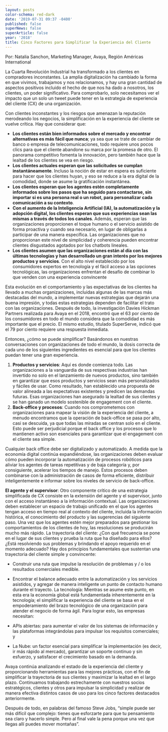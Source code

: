 ```yaml
---
layout: posts
color-schema: red-dark
date: '2019-07-31 09:37 -0400'
published: false
superNews: false
superArticle: false
year: '2018'
title: Cinco Factores para Simplificar la Experiencia del Cliente
---
```

Por: Natalia Sanchon, Marketing Manager, Avaya, Región Américas International

La Cuarta Revolución Industrial ha transformado a los clientes en compradores inconstantes. La amplia digitalización ha cambiado la forma en que vivimos, trabajamos y nos relacionamos, y hay una gran cantidad de aspectos positivos incluido el hecho de que nos ha dado a nosotros, los clientes, un poder significativo. Para comprobarlo, solo necesitamos ver el impacto que un solo un tweet puede tener en la estrategia de experiencia del cliente (CX) de una organización.

Con clientes inconstantes y los riesgos que amenazan la reputación merodeando los negocios, la simplificación en la experiencia del cliente se vuelve crítica. Hay que considerar que:

- **Los clientes están bien informados sobre el mercado y encontrar alternativas es más fácil que nunca**; ya sea que se trate de cambiar de banco o empresa de telecomunicaciones, todo requiere unos pocos clics para que el cliente abandone su marca por la promesa de otro. El panorama competitivo fomenta la innovación, pero también hace que la lealtad de los clientes se vea en riesgo.
- **Los clientes actuales esperan que las solicitudes se cumplan instantáneamente**. Incluso la noción de estar en espera es suficiente para hacer que los clientes huyan, y eso se reduce a la era digital de la comodidad, donde se asume la gratificación instantánea.
- **Los clientes esperan que los agentes estén completamente informados sobre los pasos que ha seguido para contactarse, sin importar si es una persona real o un robot, para personalizar cada comunicación a su contexto**.
- **Con el aumento de la Inteligencia Artificial (IA), la automatización y la adopción digital, los clientes esperan que sus experiencias sean las mismas a través de todos los canales**. Además, esperan que las organizaciones proporcionen el toque humano o el servicio asistido de forma proactiva y cuando sea necesario, en lugar de obligarlas a participar de una manera específica. Las organizaciones que no proporcionan este nivel de simplicidad y coherencia pueden encontrar clientes disgustados agotados por los chatbots lineales.
- **Los clientes asumen que las organizaciones están al día con las últimas tecnologías y han desarrollado un gran interés por los mejores productos y servicios**. Con el alto nivel establecido por los consumidores expertos en tecnología y el fácil acceso a las opciones tecnológicas, las organizaciones enfrentan el desafío de combinar lo que venden con una experiencia convincente

Esta evolución en el comportamiento y las expectativas de los clientes ha llevado a muchas organizaciones, incluidas algunas de las marcas más destacadas del mundo, a implementar nuevas estrategias que dejarán una buena impresión, y todas estas estrategias dependen de facilitar el trato con las organizaciones. Después de todo, la investigación Davies Hickman Partners realizada para Avaya en el 2018, encontró que el 63 por ciento de los consumidores en todo el mundo considera que la comodidad es más importante que el precio. El mismo estudio, titulado SuperServe, indicó que el 79 por ciento requiere una respuesta inmediata.

Entonces, ¿cómo se puede simplificar? Basándonos en nuestras conversaciones con organizaciones de todo el mundo, la dosis correcta de cada uno de los siguientes ingredientes es esencial para que los clientes puedan tener una gran experiencia.

1. **Productos y servicios**: Aquí es donde comienza todo. Las organizaciones a la vanguardia de sus respectivas industrias han invertido no solo en el lanzamiento de nuevos productos, sino también en garantizar que esos productos y servicios sean más personalizados y fáciles de usar. Como resultado, han establecido una propuesta de valor alineada a las expectativas existentes y predicen las demandas futuras. Esas organizaciones han asegurado la lealtad de sus clientes y se han ganado un modelo sostenible de engagement con el cliente.
2. **Back-office y procesos**: Cuando nos comprometemos con organizaciones para mapear la visión de la experiencia del cliente, a menudo encontramos que la operación de back-office se pasa por alto, casi se descuida, ya que todas las miradas se centran solo en el cliente. Esto puede ser perjudicial porque el back office y los procesos que lo mantienen activo son esenciales para garantizar que el engagement con el cliente sea simple.

  Cualquier back office debe ser digitalizado y automatizado. A medida que la economía digital continúa expandiéndose, las organizaciones deben evaluar cómo pueden incorporar la automatización de procesos robóticos para aliviar los agentes de tareas repetitivas y de baja categoría y, por consiguiente, acelerar los tiempos de manejo. Estos procesos deben combinarse con la administración de casos de forma eficiente, distribuir inteligentemente e informar sobre los niveles de servicio de back-office.
  
**El agente y el supervisor**: Otro componente crítico de una estrategia simplificada de CX consiste en la extensión del agente y el supervisor, junto con el acceso instantáneo a la información contextual. Las organizaciones deben establecer un espacio de trabajo unificado en el que los agentes tengan acceso en tiempo real al contexto del cliente, incluida la información histórica, el conocimiento del producto y las sugerencias del siguiente paso. Una vez que los agentes estén mejor preparados para gestionar los comportamientos de los clientes de hoy, las resoluciones se producirán mucho más rápido.
La trayectoria del cliente: ¿Con qué frecuencia se pone en el lugar de sus clientes y prueba la ruta que ha diseñado para ellos? ¿Está resolviendo sus problemas y brindando el apoyo requerido en el momento adecuado?
Hay dos principios fundamentales que sustentan una trayectoria del cliente simple y convincente:
  - Construir una ruta que impulse la resolución de problemas y / o los resultados comerciales medible.
  - Encontrar el balance adecuado entre la automatización y los servicios asistidos, y agregar de manera inteligente un punto de contacto humano durante el trayecto.
La tecnología: Mientras se asume este punto, en esta era la economía global está fundamentada inherentemente en la tecnología; el simplificar la experiencia del cliente se basa en el empoderamiento del brazo tecnológico de una organización para atender el negocio de forma ágil. Para lograr esto, las empresas necesitan:

  - APIs abiertas: para aumentar el valor de los sistemas de información y las plataformas integrándolas para impulsar los requisitos comerciales; y
  - La Nube: un factor esencial para simplificar la implementación (es decir, ir más rápido al mercado), garantizar un soporte continuo y sin esfuerzo, y satisfacer el crecimiento basado en la demanda.

Avaya continúa analizando el estado de la experiencia del cliente y proporcionando herramientas para las mejores prácticas, con el fin de simplificar la trayectoria de sus clientes y maximizar la lealtad en el largo plazo. Continuamos trabajando estrechamente con nuestros socios estratégicos, clientes y otros para impulsar la simplicidad y realizar de manera efectiva distintos casos de uso para los cinco factores destacados anteriormente.

Después de todo, en palabras del famoso Steve Jobs, “simple puede ser más difícil que complejo: tienes que esforzarte para que tu pensamiento sea claro y hacerlo simple. Pero al final vale la pena porque una vez que llegas allí puedes mover montañas”.